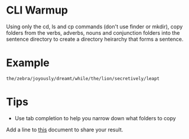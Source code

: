 # CLI Warmup
Using only the cd, ls and cp commands (don't use finder or mkdir), copy folders from the verbs, adverbs, nouns and conjunction folders into the sentence directory to create a directory heirarchy that forms a sentence.

# Example
`the/zebra/joyously/dreamt/while/the/lion/secretively/leapt`

# Tips
* Use tab completion to help you narrow down what folders to copy

Add a line to [this](https://docs.google.com/document/d/1J39SCGJ_UwdSXibKnepf-XBqDn4LttKGI2rwx-xlEFo/edit) document to share your result.
